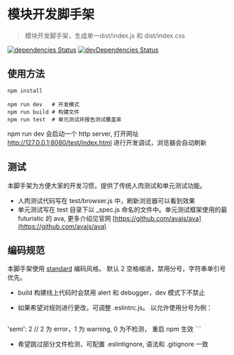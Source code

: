 # 模块开发脚手架
> 模块开发脚手架，生成单一dist/index.js 和 dist/index.css

[![dependencies Status](https://david-dm.org/haozime/components/status.svg)](https://david-dm.org/haozime/components)
[![devDependencies Status](https://david-dm.org/haozime/components/dev-status.svg)](https://david-dm.org/haozime/components?type=dev)

## 使用方法

```
npm install
```

```
npm run dev   # 开发模式
npm run build # 构建文件
npm run test  # 单元测试并报告测试覆盖率
```
npm run dev 会启动一个 http server,
打开网址  http://127.0.0.1:8080/test/index.html 进行开发调试，浏览器会自动刷新

## 测试
本脚手架为方便大家的开发习惯，提供了传统人肉测试和单元测试功能。

* 人肉测试代码写在 test/browser.js 中，刷新浏览器可以看到效果
* 单元测试写在 test 目录下以 _spec.js 命名的文件中。单元测试框架使用的最 futuristic 的 ava, 更多介绍见官网 [https://github.com/avajs/ava](https://github.com/avajs/ava)


## 编码规范
本脚手架使用 [standard](http://standardjs.com/rules.html) 编码风格。 默认 2 空格缩进，禁用分号，字符串单引号优先。

* build 构建线上代码时会禁用 alert 和 debugger，dev 模式下不禁止
* 如果希望对规则进行更改，可调整 .eslintrc.js。 以允许使用分号为例：

	```
'semi': 2 // 2 为 error，1 为 warning, 0 为不检测， 重启 npm 生效
	```

* 希望跳过部分文件检测，可配置 .eslintignore, 语法和 .gitignore 一致

